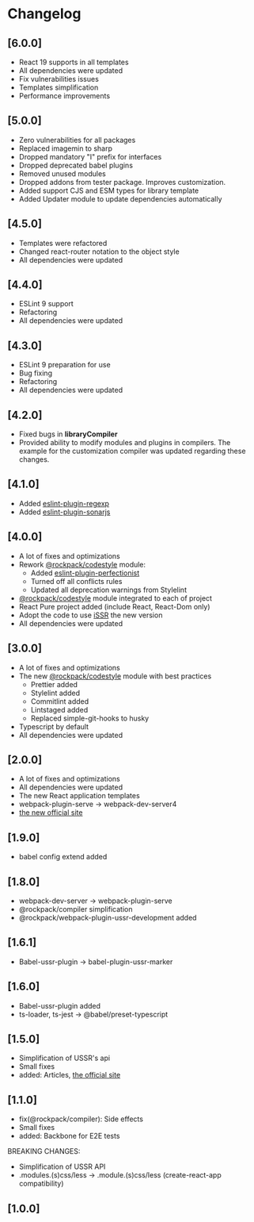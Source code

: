 # Changelog

## [6.0.0]
- React 19 supports in all templates
- All dependencies were updated
- Fix vulnerabilities issues
- Templates simplification
- Performance improvements

## [5.0.0]

- Zero vulnerabilities for all packages
- Replaced imagemin to sharp
- Dropped mandatory "I" prefix for interfaces
- Dropped deprecated babel plugins
- Removed unused modules
- Dropped addons from tester package. Improves customization.
- Added support CJS and ESM types for library template
- Added Updater module to update dependencies automatically

## [4.5.0]

- Templates were refactored
- Changed react-router notation to the object style
- All dependencies were updated

## [4.4.0]

- ESLint 9 support
- Refactoring
- All dependencies were updated

## [4.3.0]

- ESLint 9 preparation for use
- Bug fixing
- Refactoring
- All dependencies were updated

## [4.2.0]

- Fixed bugs in **libraryCompiler**
- Provided ability to modify modules and plugins in compilers. The example for the customization compiler was updated
  regarding these changes.

## [4.1.0]

- Added [eslint-plugin-regexp](https://github.com/ota-meshi/eslint-plugin-regexp)
- Added [eslint-plugin-sonarjs](https://github.com/SonarSource/eslint-plugin-sonarjs)

## [4.0.0]

- A lot of fixes and optimizations
- Rework [@rockpack/codestyle](https://github.com/AlexSergey/rockpack/tree/master/packages/codestyle) module:
  - Added [eslint-plugin-perfectionist](https://github.com/azat-io/eslint-plugin-perfectionist)
  - Turned off all conflicts rules
  - Updated all deprecation warnings from Stylelint
- [@rockpack/codestyle](https://github.com/AlexSergey/rockpack/tree/master/packages/codestyle) module integrated to each of project
- React Pure project added (include React, React-Dom only)
- Adopt the code to use [iSSR](https://github.com/AlexSergey/issr) the new version
- All dependencies were updated

## [3.0.0]

- A lot of fixes and optimizations
- The new [@rockpack/codestyle](https://github.com/AlexSergey/rockpack/tree/master/packages/codestyle) module with best practices
   - Prettier added
   - Stylelint added
   - Commitlint added
   - Lintstaged added
   - Replaced simple-git-hooks to husky
- Typescript by default
- All dependencies were updated

## [2.0.0]

- A lot of fixes and optimizations
- All dependencies were updated
- The new React application templates
- webpack-plugin-serve -> webpack-dev-server4
- [the new official site](https://alexsergey.github.io/rockpack/)

## [1.9.0]

- babel config extend added

## [1.8.0]

- webpack-dev-server -> webpack-plugin-serve
- @rockpack/compiler simplification
- @rockpack/webpack-plugin-ussr-development added

## [1.6.1]

- Babel-ussr-plugin -> babel-plugin-ussr-marker

## [1.6.0]

- Babel-ussr-plugin added
- ts-loader, ts-jest -> @babel/preset-typescript

## [1.5.0]

- Simplification of USSR's api
- Small fixes
- added: Articles, [the official site](http://rockpack.io/)

## [1.1.0]

- fix(@rockpack/compiler): Side effects
- Small fixes
- added: Backbone for E2E tests

BREAKING CHANGES:

- Simplification of USSR API
- .modules.(s)css/less -> .module.(s)css/less (create-react-app compatibility)

## [1.0.0]
